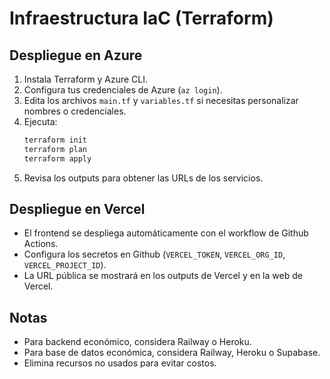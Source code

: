 # Infraestructura IaC (Terraform)

## Despliegue en Azure

1. Instala Terraform y Azure CLI.
2. Configura tus credenciales de Azure (`az login`).
3. Edita los archivos `main.tf` y `variables.tf` si necesitas personalizar nombres o credenciales.
4. Ejecuta:
   ```sh
   terraform init
   terraform plan
   terraform apply
   ```
5. Revisa los outputs para obtener las URLs de los servicios.

## Despliegue en Vercel

- El frontend se despliega automáticamente con el workflow de Github Actions.
- Configura los secretos en Github (`VERCEL_TOKEN`, `VERCEL_ORG_ID`, `VERCEL_PROJECT_ID`).
- La URL pública se mostrará en los outputs de Vercel y en la web de Vercel.

## Notas
- Para backend económico, considera Railway o Heroku.
- Para base de datos económica, considera Railway, Heroku o Supabase.
- Elimina recursos no usados para evitar costos.
